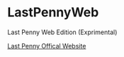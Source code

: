 # LastPennyWeb
Last Penny Web Edition (Exprimental)

[Last Penny Offical Website](https://emiralanyalioglu.com/lastpenny)
